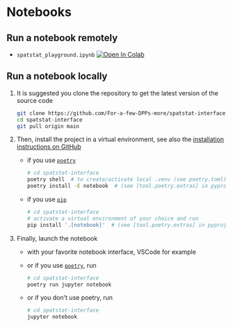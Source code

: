 # Notebooks

## Run a notebook remotely

- `spatstat_playground.ipynb` [![Open In Colab](https://colab.research.google.com/assets/colab-badge.svg)](https://colab.research.google.com/github/For-a-few-DPPs-more/spatstat-interface/blob/main/notebooks/spatstat_playground.ipynb)

## Run a notebook locally

1. It is suggested you clone the repository to get the latest version of the source code

    ```bash
    git clone https://github.com/For-a-few-DPPs-more/spatstat-interface.git
    cd spatstat-interface
    git pull origin main
    ```

2. Then, install the project in a virtual environment, see also the [installation instructions on GitHub](https://github.com/For-a-few-DPPs-more/spatstat-interface/blob/main/README.md#Installation)

    - if you use [`poetry`](https://python-poetry.org/)

        ```bash
        # cd spatstat-interface
        poetry shell  # to create/activate local .venv (see poetry.toml)
        poetry install -E notebook  # (see [tool.poetry.extras] in pyproject.toml)
        ```

    - if you use [`pip`](https://pip.pypa.io/en/stable/)

        ```bash
        # cd spatstat-interface
        # activate a virtual environment of your choice and run
        pip install '.[notebook]'  # (see [tool.poetry.extras] in pyproject.toml)
        ```

3. Finally, launch the notebook

    - with your favorite notebook interface, VSCode for example
    - or if you use [`poetry`](https://python-poetry.org/), run

        ```bash
        # cd spatstat-interface
        poetry run jupyter notebook
        ```

    - or if you don't use poetry, run

        ```bash
        # cd spatstat-interface
        jupyter notebook
        ```
